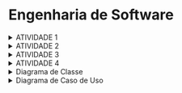# Engenharia de Software<br>

<details>
<summary>ATIVIDADE 1</summary>

### Texto: O que é Engenharia de Software?

Within Google, we sometimes say, “Software engineering is programming integrated over time.” Programming is certainly a significant part of software : engineering after all, programming is how you generate new software in the first place. If you accept this distinction, it also becomes clear that we might need to delineate between programming tasks (development) and software engineering tasks (development, modification, maintenance). The addition of time adds an important new dimension to programming. Cubes aren’t squares, distance isn’t velocity. Software engineering isn’t programming.

We see three critical differences between programming and software engineering: time, scale, and the trade-offs at play. On a software engineering project, engineers need to be more concerned with the passage of time and the eventual need for change. In a software engineering organization, we need to be more concerned about scale and efficiency, both for the software we produce as well as for the organization that is producing it. Finally, as software engineers, we are asked to make more complex decisions with higher-stakes outcomes, often based on imprecise estimates of time and growth.

### Comentário: 
* O texto destaca que a engenharia de software difere da programação em três aspectos cruciais: tempo, escala e trade-offs. Tempo envolve planejar para a manutenção e evolução futura do software. Escala refere-se à necessidade de desenvolver sistemas que possam crescer e lidar com grandes volumes de usuários e dados. Trade-offs são as decisões complexas que os engenheiros de software precisam tomar, equilibrando fatores como desempenho e manutenibilidade. Essas diferenças mostram como a engenharia de software é uma prática mais abrangente e estratégica.

### O que é engenharia de software?
R: Engenharia de software é uma disciplina da engenharia que se concentra na aplicação de princípios, métodos e ferramentas para projetar, desenvolver, testar, manter e gerenciar sistemas de software complexos. Ela abrange todo o ciclo de vida do software, desde a concepção inicial até a desativação, com o objetivo de criar software de alta qualidade, eficiente, seguro e escalável. A engenharia de software busca resolver problemas práticos e atender às necessidades dos usuários e das organizações, utilizando abordagens sistemáticas e disciplinadas

</details>

<details>

<summary>ATIVIDADE 2</summary>

### De 3 exemplos de trade-off em softwares e explicá-los.

1. Entre otimização de desempenho e consumo de recursos: Muitas vezes é necessário fazer um trade off entre a melhoria no desempenho do programa e o aumento no consumo de recursos do sistema. Por exemplo, aumentar o número de threads em um programa pode melhorar a velocidade de processamento, mas também pode aumentar o uso de memória e CPU.

2. Entre segurança e usabilidade: Implementar medidas de segurança mais rigorosas e manter a facilidade de uso para os usuários. Por exemplo, exigir senhas complexas e autenticação de dois fatores pode aumentar a segurança de um sistema, mas também pode tornar o processo de login mais complicado para os usuários.

3. Entre rapidez no desenvolvimento e qualidade do código: Por vezes, é necessário escolher entre desenvolver um software rapidamente para atender a prazos apertados ou dedicar mais tempo para escrever um código mais limpo e de melhor qualidade. A pressa pode resultar em possíveis bugs e problemas de manutenção no futuro, enquanto a qualidade pode levar mais tempo para ser alcançada.
</details>


<details>

<summary>ATIVIDADE 3</summary>

### Um exemplo de cada arquitetura e justifique.

##### Arquitetura em Camadas: Simplicidade e Escalabilidade
![img_1.png](img_1.png)  
* A arquitetura em camadas é um estilo de design de software que divide um aplicativo em camadas distintas. Cada camada é responsável por uma função específica e se comunica com as outras camadas por meio de interfaces bem definidas. Esse estilo de arquitetura é frequentemente usado para aplicativos que precisam ser fáceis de usar e manter.

- A arquitetura em camadas promove a simplicidade de várias maneiras:

    - Modularidade: As camadas são módulos independentes que podem ser desenvolvidos, testados e implantados separadamente. Isso facilita o gerenciamento e a manutenção do código-base.
Separação de preocupações: Cada camada é responsável por uma função específica, o que facilita o entendimento do código e torna mais fácil para os desenvolvedores se concentrarem em uma área específica.
Reutilização: As camadas podem ser reutilizadas em diferentes aplicativos, o que pode reduzir o tempo e o custo de desenvolvimento.

- A arquitetura em camadas pode ser escalonada de várias maneiras:

    - Escalabilidade horizontal: Camadas adicionais podem ser adicionadas para aumentar a capacidade do sistema. Por exemplo, uma camada de cache pode ser adicionada para reduzir o tempo de resposta do sistema.
Escalabilidade vertical: Os recursos das camadas existentes podem ser aumentados. Por exemplo, o hardware ou software de um servidor pode ser atualizado para aumentar seu desempenho.

#### Arquitetura de Pipeline: Simplicidade e Escalabilidade
![img_2.png](img_2.png)

- A arquitetura de pipeline é um estilo de design de software que divide uma tarefa em etapas menores e sequenciais, que são executadas em paralelo. Essa abordagem visa melhorar o desempenho e a eficiência do sistema, reduzindo o tempo de espera e aumentando a taxa de transferência.
- A arquitetura de pipeline é considerada um estilo simples por vários motivos:
  - Modularidade: O sistema é dividido em módulos independentes e interconectados, facilitando o desenvolvimento, a manutenção e a testabilidade.
  Clareza: O fluxo de dados e o comportamento do sistema são fáceis de entender e visualizar, pois as etapas são bem definidas e sequenciais.
  Predictabilidade: O comportamento do sistema é previsível, pois as etapas são executadas em uma ordem predefinida.
- A arquitetura de pipeline também é considerada escalável por vários motivos:
  - Paralelismo: As etapas do pipeline podem ser executadas em paralelo, aproveitando recursos de hardware e software disponíveis.
    Adição de etapas: Novas etapas podem ser facilmente adicionadas ao pipeline para atender a novos requisitos funcionais.
    Replicação: O pipeline pode ser replicado em vários servidores para aumentar a capacidade de processamento.

#### Arquitetura Microkernel: Overall Cost e Elasticity
![img_3.png](img_3.png)
* A arquitetura microkernel é um tipo de design de software que separa o núcleo do sistema operacional em um pequeno conjunto de serviços essenciais e os demais componentes em processos separados. Essa abordagem visa melhorar a modularidade, a portabilidade e a segurança do sistema.
- A arquitetura microkernel é considerada uma opção de baixo custo por vários motivos:
  - Simplicidade: O núcleo do sistema é pequeno e simples, o que reduz o custo de desenvolvimento e manutenção.
    Modularidade: Os componentes do sistema são independentes e podem ser facilmente substituídos ou atualizados, o que reduz o custo de upgrades.
    Portabilidade: O núcleo do sistema pode ser facilmente portado para diferentes plataformas de hardware, o que reduz o custo de desenvolvimento para diferentes ambientes.
- A arquitetura microkernel também é considerada elástica por vários motivos:
  - Escalabilidade: O sistema pode ser facilmente escalado adicionando ou removendo recursos de hardware, como CPUs e memória.
    Disponibilidade: Os componentes do sistema podem ser reiniciados ou substituídos sem afetar o funcionamento do núcleo, o que melhora a disponibilidade do sistema.
    Tolerância a falhas: O sistema pode tolerar falhas de hardware ou software, pois os componentes são independentes e podem ser reiniciados ou substituídos sem afetar o funcionamento do núcleo.


#### Arquitetura Baseada em Serviços: Overall Cost e Elasticity
![img_4.png](img_4.png)  
* A arquitetura baseada em serviços (SOA) é um estilo de design de software que estrutura um sistema como uma coleção de serviços independentes e interconectados. Essa abordagem visa melhorar a modularidade, flexibilidade, escalabilidade e capacidade de reuso do sistema.
- A arquitetura SOA é considerada uma opção de custo total de propriedade (TCO) relativamente baixo por vários motivos:
  - Modularidade: Os serviços são unidades independentes e podem ser facilmente desenvolvidos, implantados e mantidos separadamente, o que reduz a complexidade e o custo geral do sistema.
    Reuso: Os serviços podem ser reutilizados em diferentes aplicações, o que reduz o tempo e o custo de desenvolvimento.
    Escalabilidade: Os serviços podem ser escalados horizontalmente adicionando ou removendo servidores, o que otimiza o uso dos recursos de hardware e software e reduz custos.
    Flexibilidade: A arquitetura SOA é altamente flexível e pode ser facilmente adaptada para atender às mudanças nos requisitos do negócio, o que reduz a necessidade de grandes reformas no sistema e os custos associados a elas.
- A arquitetura SOA é considerada altamente elástica por vários motivos:
  - Escalabilidade horizontal: Os serviços podem ser escalados horizontalmente adicionando ou removendo servidores, o que permite que o sistema atenda a picos de demanda sem necessidade de grandes investimentos em hardware.
    Carregamento de trabalho distribuído: Os serviços podem ser distribuídos em diferentes servidores, o que balanceia o carregamento de trabalho e melhora o desempenho geral do sistema.
    Tolerância a falhas: Os serviços são independentes e podem ser reiniciados ou substituídos sem afetar o funcionamento do sistema como um todo, o que aumenta a disponibilidade e a confiabilidade do sistema.
    Adaptabilidade: A arquitetura SOA é altamente adaptável e pode ser facilmente modificada para atender às mudanças nos requisitos do negócio, o que permite que o sistema se adapte às mudanças sem grandes interrupções ou perdas de desempenho.

#### Arquitetura Serverless: Simplicity e Evolutionary
![img_5.png](img_5.png)
* A arquitetura serverless é um estilo de design de software que utiliza serviços de computação em nuvem para executar funções sem a necessidade de gerenciar servidores. Essa abordagem visa simplificar o desenvolvimento e a implantação de aplicações, reduzindo a necessidade de infraestrutura e operações.
- A arquitetura serverless é considerada uma opção de alta simplicidade por vários motivos:
  - Abstração de infraestrutura: Os desenvolvedores não precisam se preocupar com a provisionamento, configuração e gerenciamento de servidores, pois esses aspectos são gerenciados pelo provedor de nuvem.
    Foco no código: Os desenvolvedores podem se concentrar em escrever o código das suas aplicações, sem se preocupar com a infraestrutura subjacente.
    Escalabilidade automática: As aplicações serverless escalam automaticamente para cima ou para baixo em resposta à demanda, sem necessidade de intervenção manual.
    Pagamento por uso: Os desenvolvedores pagam apenas pelos recursos que usam, o que pode reduzir significativamente os custos.
- A arquitetura serverless também é considerada altamente evolutiva por vários motivos:
  - Desenvolvimento incremental: As aplicações serverless podem ser desenvolvidas e implantadas incrementalmente, em pequenas iterações.
    Facilidade de teste: As aplicações serverless são fáceis de testar, pois não há necessidade de configurar e gerenciar servidores de teste.
    Implementação rápida: As aplicações serverless podem ser implantadas rapidamente, pois não há necessidade de provisionar ou configurar servidores.
    Facilidade de refatoração: As aplicações serverless são fáceis de refatorar, pois o código é independente da infraestrutura.

#### Arquitetura de Microsserviços: Modularidade e Overall Cost
![img_6.png](img_6.png)
* A arquitetura de microsserviços é um estilo de design de software que estrutura um sistema como uma coleção de serviços independentes e interconectados. Essa abordagem visa melhorar a modularidade, flexibilidade, escalabilidade e capacidade de reuso do sistema.
- A arquitetura de microsserviços é considerada altamente modular por vários motivos:
  - Serviços independentes: Os microsserviços são unidades autônomas e podem ser desenvolvidos, implantados e mantidos separadamente, o que facilita o gerenciamento e a evolução do sistema.
    Coesão forte: Cada microsserviço é responsável por uma única função bem definida, o que facilita o entendimento e a manutenção do código.
    Limites de serviço claros: Os limites entre os microsserviços são bem definidos, o que facilita a comunicação e o isolamento de falhas.
- O overall cost da arquitetura de microsserviços pode ser variável, dependendo da implementação específica. De um lado, os microsserviços podem reduzir o overall cost em alguns casos:
  - Desenvolvimento incremental: Os microsserviços podem ser desenvolvidos e implantados incrementalmente, em pequenas iterações, o que pode reduzir o custo total do projeto.
    Reuso de código: Os microsserviços podem ser reutilizados em diferentes aplicações, o que pode reduzir o tempo e o custo de desenvolvimento.
    Escalabilidade horizontal: Os microsserviços podem ser escalados horizontalmente adicionando ou removendo servidores, o que otimiza o uso dos recursos de hardware e software e reduz custos.
- Do outro lado, os microsserviços podem aumentar o overall cost em outros casos:
  - Complexidade: A arquitetura de microsserviços pode ser mais complexa de implementar e gerenciar do que uma arquitetura monolítica, o que pode aumentar os custos de operação.
    Infraestrutura: Os microsserviços podem exigir mais infraestrutura do que uma arquitetura monolítica, o que pode aumentar os custos de hardware e software.
    Monitoramento: O monitoramento do desempenho e da utilização dos microsserviços pode ser mais desafiador do que o monitoramento de uma arquitetura monolítica, o que pode aumentar os custos de operação.



</details>


<details>

<summary>ATIVIDADE 4</summary>

### Escolha uma arquitetura e ustifique o motivo

Sistema: Spotify
Arquitetura: Microservices Architecture
Trade-Offs:

Performance: O Spotify precisa garantir alta performance em termos de tempo de carregamento de músicas e reprodução sem interrupções. Isso pode resultar em um consumo maior de recursos do sistema e uma possível diminuição da autonomia da bateria do dispositivo.

- Segurança: Para proteger os dados dos usuários contra possíveis ataques cibernéticos e garantir a integridade das informações, o Spotify pode precisar implementar medidas de segurança adicionais, como criptografia de dados e autenticação de dois fatores. Isso pode afetar a velocidade de acesso à plataforma.
- Confiabilidade: Para garantir que o serviço do Spotify seja sempre disponível para os usuários, a plataforma pode precisar investir em infraestrutura de redundância e sistemas de backup. Isso pode resultar em um aumento nos custos operacionais e na complexidade da manutenção da plataforma.
- Escalabilidade: Com o aumento constante do número de usuários e do volume de dados gerados, o Spotify pode precisar garantir que sua plataforma seja escalável para lidar com o crescimento da demanda. Isso pode exigir investimentos em servidores adicionais e tecnologias de escalonamento horizontal, o que pode aumentar os custos de operação.
- Usabilidade: Para oferecer uma experiência de usuário intuitiva e fácil de usar, o Spotify pode precisar investir em design de interface de usuário e testes de usabilidade. Isso pode resultar em um esforço adicional de desenvolvimento e alocar recursos que poderiam ser utilizados em outras atividades.
</details>

<details>

<summary>Diagrama de Classe</summary>

### Faça um diagrama baseado na sua arquitetura acima.
Spotify: Playlist - Usuarios - Musicas

![Diagrama](https://github.com/BispoJPM/Bertoti/assets/142633184/8dc4b34b-cbf6-44ff-89cf-870ff3be42af)

</details>

<details>

<summary>Diagrama de Caso de Uso</summary>

![image](https://github.com/BispoJPM/Bertoti/assets/142633184/11db960c-43c2-4bf2-a22a-6c0c0802f66c)


</details>







